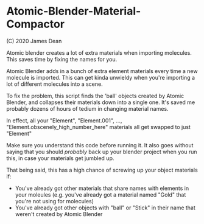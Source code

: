 # Atomic-Blender-Material-Compactor
(C) 2020 James Dean

Atomic blender creates a lot of extra materials when importing molecules. This saves time by fixing the names for you.

Atomic Blender adds in a bunch of extra element materials every time a new molecule is imported.
This can get kinda unwieldy when you're importing a lot of different molecules into a scene.

To fix the problem, this script finds the 'ball' objects created by Atomic Blender, and collapses their materials down into a single one. It's saved me probably dozens of hours of tedium in changing material names.

In effect, all your "Element", "Element.001", ..., "Element.obscenely_high_number_here" materials all get swapped to just "Element"

Make sure you understand this code before running it. It also goes without saying that you should *probably* back up your blender project when you run this, in case your materials get jumbled up.

That being said, this has a high chance of screwing up your object materials if:
* You've already got other materials that share names with elements in your moleules
       (e.g. you've already got a material named "Gold" that you're not using for molecules)
* You've already got other objects with "ball" or "Stick" in their name that weren't
       created by Atomic Blender
